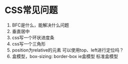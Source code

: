# CSS常见问题
  1. BFC是什么，能解决什么问题
  2. 垂直居中
  3. css写一个环状进度条
  4. css写一个三角形
  5. position为relative的元素 可以使用top、left进行定位吗？
  6. 盒模型，box-sizing: border-box ie盒模型 标准盒模型
